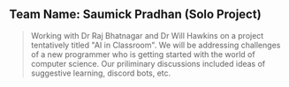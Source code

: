 ## Team Name: Saumick Pradhan (Solo Project)
> Working with Dr Raj Bhatnagar and Dr Will Hawkins on a project tentatively titled "AI in Classroom". We will be addressing challenges of a new programmer who is getting started with the world of computer science. Our priliminary discussions included ideas of suggestive learning, discord bots, etc.
